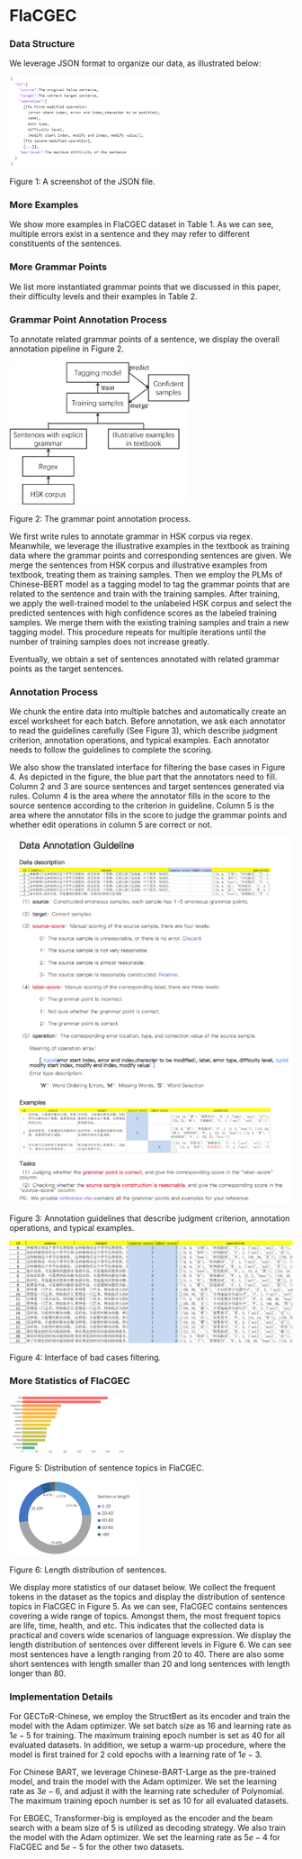 # FlaCGEC



### Data Structure

We leverage JSON format to organize our data, as illustrated below:

<img src="mdImg/data_structure.jpg" alt="data_structure" style="zoom:33%;" />

 Figure 1: A screenshot of the JSON file.

### More Examples

We show more examples in FlaCGEC dataset in Table 1.
As we can see, multiple errors exist in a sentence and they may refer to different constituents of the sentences.



###  More Grammar Points

We list more instantiated grammar points that we discussed in this paper, their difficulty levels and their examples in Table 2.

### Grammar Point Annotation Process

To annotate related grammar points of a sentence, we display the overall annotation pipeline in Figure 2.

<img src="mdImg/image-20230616121424492.png" alt="image-20230616121424492" style="zoom:33%;" />

Figure 2: The grammar point annotation process.

We first write rules to annotate grammar in HSK corpus via regex.
Meanwhile, we leverage the illustrative examples in the textbook as training data where the grammar points and corresponding sentences are given.
We merge the sentences from HSK corpus and illustrative examples from textbook, treating them as training samples.
Then we employ the PLMs of Chinese-BERT model as a tagging model to tag the grammar points that are related to the sentence and train with the training samples.
After training, we apply the well-trained model to the unlabeled HSK corpus and select the predicted sentences with high confidence scores as the labeled training samples.
We merge them with the existing training samples and train a new tagging model.
This procedure repeats for multiple iterations until the number of training samples does not increase greatly.

Eventually, we obtain a set of sentences annotated with related grammar points as the target sentences.

### Annotation Process

We chunk the entire data into multiple batches and automatically create an excel worksheet for each batch. 
Before annotation, we ask each annotator to read the guidelines carefully (See Figure 3), which describe judgment criterion, annotation operations, and typical examples. 
Each annotator needs to follow the guidelines to complete the scoring.

We also show the translated interface for filtering the base cases in Figure 4. As depicted in the figure, the blue part that the annotators need to fill.
Column 2 and 3 are source sentences and target sentences generated via rules. 
Column 4 is the area where the annotator fills in the score to the source sentence according to the criterion in guideline.
Column 5 is the area where the annotator fills in the score to judge the grammar points and whether edit operations in column 5 are correct or not.

![guideline](mdImg/guideline.jpg)

Figure 3: Annotation guidelines that describe judgment criterion, annotation operations, and typical examples.

![excel_worksheet](mdImg/excel_worksheet.png)

Figure 4: Interface of bad cases filtering.

### More Statistics of FlaCGEC

<img src="mdImg/sentenceTopic.png" alt="sentenceTopic" style="zoom: 20%;" />                                  

Figure 5: Distribution of sentence topics in FlaCGEC.                 

<img src="mdImg/length_distribution-1686889840085.png" alt="length_distribution" style="zoom:33%;" />

Figure 6: Length distribution of sentences.

We display more statistics of our dataset below. We collect the frequent tokens in the dataset as the topics and display the distribution of sentence topics in FlaCGEC in Figure 5. As we can see, FlaCGEC contains sentences covering a wide range of topics.
Amongst them, the most frequent topics are life, time, health, and etc. This indicates that the collected data is practical and covers wide scenarios of language expression. We display the length distribution of sentences over different levels in Figure 6. We can see most sentences have a length ranging from $20$ to $40$.
There are also some short sentences with length smaller than $20$ and long sentences with length longer than $80$.

### Implementation Details

For GECToR-Chinese, we employ the StructBert as its encoder and train the model with the Adam optimizer. 
We set batch size as $16$ and learning rate as $1e-5$ for training.
The maximum training epoch number is set as $40$ for all evaluated datasets. 
In addition, we setup a warm-up procedure, where the model is first trained for $2$ cold epochs with a learning rate of $1e-3$.

For Chinese BART, we leverage Chinese-BART-Large as the pre-trained model, and train the model with the Adam optimizer.
We set the learning rate as $3e-6$, and adjust it with the learning rate scheduler of Polynomial.
The maximum training epoch number is set as $10$ for all evaluated datasets. 

For EBGEC, Transformer-big is employed as the encoder and the beam search with a beam size of $5$ is utilized as decoding strategy. We also train the model with the Adam optimizer. We set the learning rate as $5e-4$ for FlaCGEC and $5e-5$ for the other two datasets.